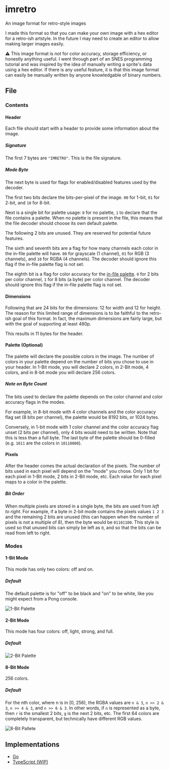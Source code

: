 # imretro

An image format for retro-style images

I made this format so that you can make your own image with a hex editor for a retro-ish
artstyle. In the future I may need to create an editor to allow making larger images easily.

:warning: This image format is *not* for color accuracy, storage efficiency, or honestly anything
useful. I went through part of an SNES programming tutorial and was inspired by the idea of
manually writing a sprite's data using a hex editor. If there is any useful feature, it is
that this image format can easily be manually written by anyone knowledgable of binary numbers.

## File

### Contents

#### Header

Each file should start with a header to provide some information about the image.

##### Signature

The first 7 bytes are `"IMRETRO"`. This is the file signature.

##### Mode Byte

The next byte is used for flags for enabled/disabled features used by the decoder.

The first two bits declare the bits-per-pixel of the image. `00` for 1-bit, `01` for
2-bit, and `10` for 8-bit.

Next is a single bit for palette usage: `0` for no palette, `1` to declare that
the file contains a palette. When no palette is present in the file, this means that
the file decoder should choose its own default palette.

The following 2 bits are unused. They are reserved for potential future features.

The sixth and seventh bits are a flag for how many channels each color in the
in-file palette will have. `00` for grayscale (1 channel), `01` for RGB (3
channels), and `10` for RGBA (4 channels). The decoder should ignore this flag
if the in-file palette flag is not set.

The eighth bit is a flag for color accuracy for the [in-file palette][palette].
`0` for 2 bits per color channel, `1` for 8 bits (a byte) per color
channel. The decoder should ignore this flag if the in-file palette flag is not
set.

#### Dimensions

Following that are 24 bits for the dimensions: 12 for width and 12 for height. The reason for this limited
range of dimensions is to be faithful to the retro-ish goal of this format. In fact, the maximum dimensions
are fairly large, but with the goal of supporting at least 480p.

This results in 11 bytes for the header.

#### Palette (Optional)

The palette will declare the possible colors in the image. The number of colors in your
palette depend on the number of bits you chose to use in your header. In 1-Bit mode, you
will declare 2 colors, in 2-Bit mode, 4 colors, and in 8-bit mode you will declare 256
colors.

##### Note on Byte Count

The bits used to declare the palette depends on the color channel and color accuracy flags
in the modes.

For example, in 8-bit mode with 4 color channels and the color accuracy flag
set (8 bits per channel), the palette would be 8192 bits, or 1024 bytes.

Conversely, in 1-bit mode with 1 color channel and the color accuracy flag
unset (2 bits per channel), only 4 bits would need to be written. Note that this
is less than a full byte. The last byte of the palette should be 0-filled (e.g.
`1011` are the colors in `10110000`).

#### Pixels

After the header comes the actual declaration of the pixels. The number of bits used in each
pixel will depend on the "mode" you chose. Only 1 bit for each pixel in 1-Bit mode, 2 bits in
2-Bit mode, etc. Each value for each pixel maps to a color in the palette.

##### Bit Order

When multiple pixels are stored in a single byte, the bits are used from *left to right*.
For example, if a byte in 2-bit mode contains the pixels values `1 2 3` and the remaining 2 bits are
unused (this can happen when the number of pixels is not a multiple of 8), then the byte would be
`01101100`. This style is used so that unused bits can simply be left as `0`, and so that the bits
can be read from left to right.

### Modes

#### 1-Bit Mode

This mode has only two colors: off and on.

##### Default

The default palette is for "off" to be black and "on" to be white, like you
might expect from a Pong console.

![1-Bit Palette](./assets/1-bit-palette.png "1-Bit Palette")

#### 2-Bit Mode

This mode has four colors: off, light, strong, and full.

##### Default

![2-Bit Palette](./assets/2-bit-palette.png "2-Bit Palette")

#### 8-Bit Mode

256 colors.

##### Default

For the nth color, where n is in \[0, 256\), the RGBA values are `n & 3`, `n >> 2 & 3`,
`n >> 4 & 3`, and `n >> 6 & 3`. In other words, if `n` is represented as a byte, then `r` is the
smallest 2 bits, `g` is the next 2 bits, etc.
The first 64 colors are completely transparent, but technically have different RGB values.

![8-Bit Pallete](./assets/8-bit-palette.png "8-Bit Palette")

## Implementations

- [Go](https://github.com/imretro/go)
- [TypeScript (WIP)](https://github.com/imretro/ts)

[palette]: #palette-optional
